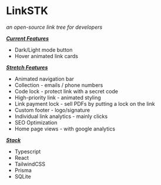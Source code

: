 
# LinkSTK

_an open-source link tree for developers_

**_<span style="text-decoration:underline;">Current Features</span>_**



* Dark/Light mode button
* Hover animated link cards

**_<span style="text-decoration:underline;">Stretch Features</span>_**



* Animated navigation bar
* Collection - emails / phone numbers
* Code lock - protect link with a secret code
* High-priority link - animated styling
* Link payment lock - sell PDFs by putting a lock on the link
* Custom footer - logo/signature
* Individual link analytics - mainly clicks
* SEO Optimization
* Home page views - with google analytics

**_<span style="text-decoration:underline;">Stack</span>_**



* Typescript
* React
* TailwindCSS
* Prisma
* SQLite
